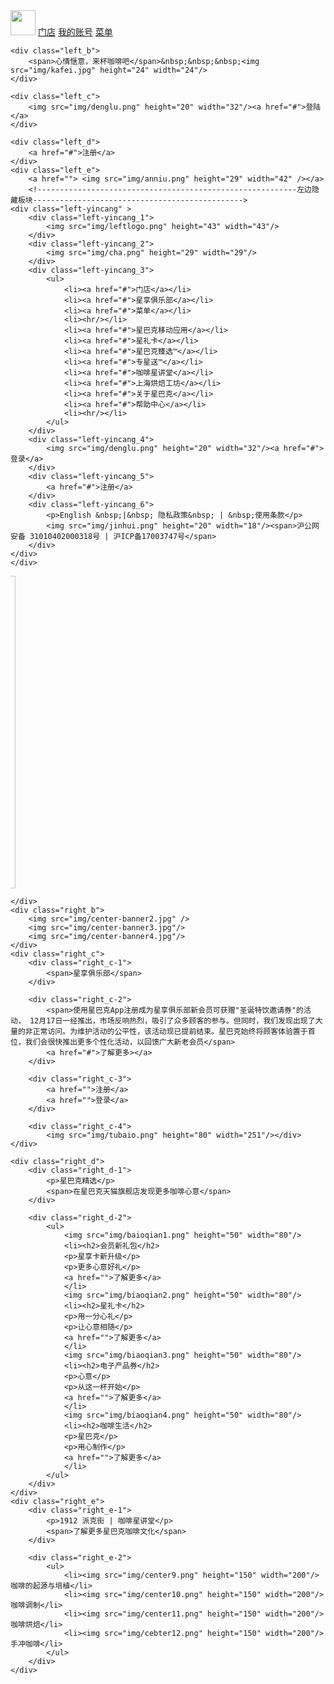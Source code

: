 <!DOCTYPE html>
<html lang="en">
<head>
    <meta charset="UTF-8">
    <title>星巴克|用每一杯咖啡传递星巴克独特的咖啡体验</title>
    <link rel="stylesheet" href="css/style.css">

</head>
<body>
<!------------------------------------------------------------------左边板块-------------------------------------------->
<div class="left">
    <div class="left_a">
        <img src="img/leftlogo.png" height="40" width="40"/>
        <a href="#">门店</a>
        <a href="#">我的账号</a>
        <a href="#">菜单</a>
    </div>

    <div class="left_b">
        <span>心情惬意，来杯咖啡吧</span>&nbsp;&nbsp;&nbsp;<img src="img/kafei.jpg" height="24" width="24"/>
    </div>

    <div class="left_c">
        <img src="img/denglu.png" height="20" width="32"/><a href="#">登陆</a>
    </div>

    <div class="left_d">
        <a href="#">注册</a>
    </div>
    <div class="left_e">
        <a href=""> <img src="img/anniu.png" height="29" width="42" /></a>
        <!----------------------------------------------------------左边隐藏板块----------------------------------------------->
    <div class="left-yincang" >
        <div class="left-yincang_1">
            <img src="img/leftlogo.png" height="43" width="43"/>
        </div>
        <div class="left-yincang_2">
            <img src="img/cha.png" height="29" width="29"/>
        </div>
        <div class="left-yincang_3">
            <ul>
                <li><a href="#">门店</a></li>
                <li><a href="#">星享俱乐部</a></li>
                <li><a href="#">菜单</a></li>
                <li><hr/></li>
                <li><a href="#">星巴克移动应用</a></li>
                <li><a href="#">星礼卡</a></li>
                <li><a href="#">星巴克臻选™</a></li>
                <li><a href="#">专星送™</a></li>
                <li><a href="#">咖啡星讲堂</a></li>
                <li><a href="#">上海烘焙工坊</a></li>
                <li><a href="#">关于星巴克</a></li>
                <li><a href="#">帮助中心</a></li>
                <li><hr/></li>
            </ul>
        </div>
        <div class="left-yincang_4">
            <img src="img/denglu.png" height="20" width="32"/><a href="#">登录</a>
        </div>
        <div class="left-yincang_5">
            <a href="#">注册</a>
        </div>
        <div class="left-yincang_6">
            <p>English &nbsp;|&nbsp; 隐私政策&nbsp; | &nbsp;使用条款</p>
            <img src="img/jinhui.png" height="20" width="18"/><span>沪公网安备 31010402000318号 | 沪ICP备17003747号</span>
        </div>
    </div>
    </div>
</div>


<!----------------------------------------------------------右边板块----------------------------------------------->
<div class="right">
    <div class="right_a">
        <marquee  style="cursor:all-scroll;" behavior="scroll" direction="right" width="1005" height="500" scrollamount="10" scrolldelay="5" loop="20" onclick="this.start();" onmouseover="this.stop();" onmouseout="this.start();">
            <img src="img/tu1.jpg" width="1005"height="500"/>
            <img src="img/tu2.jpg" width="1005"height="500"/>
        </marquee>

    </div>
    <div class="right_b">
        <img src="img/center-banner2.jpg" />
        <img src="img/center-banner3.jpg"/>
        <img src="img/center-banner4.jpg"/>
    </div>
    <div class="right_c">
        <div class="right_c-1">
            <span>星享俱乐部</span>
        </div>

        <div class="right_c-2">
            <span>使用星巴克App注册成为星享俱乐部新会员可获赠"圣诞特饮邀请券"的活动， 12月17日一经推出，市场反响热烈，吸引了众多顾客的参与。但同时，我们发现出现了大量的非正常访问。为维护活动的公平性，该活动现已提前结束。星巴克始终将顾客体验置于首位，我们会很快推出更多个性化活动，以回馈广大新老会员</span>
            <a href="#">了解更多></a>
        </div>

        <div class="right_c-3">
            <a href="">注册</a>
            <a href="">登录</a>
        </div>

        <div class="right_c-4">
            <img src="img/tubaio.png" height="80" width="251"/></div>
    </div>

    <div class="right_d">
        <div class="right_d-1">
            <p>星巴克精选</p>
            <span>在星巴克天猫旗舰店发现更多咖啡心意</span>
        </div>

        <div class="right_d-2">
            <ul>
                <img src="img/baioqian1.png" height="50" width="80"/>
                <li><h2>会员新礼包</h2>
                <p>星享卡新升级</p>
                <p>更多心意好礼</p>
                <a href="">了解更多</a>
                </li>
                <img src="img/biaoqian2.png" height="50" width="80"/>
                <li><h2>星礼卡</h2>
                <p>用一分心礼</p>
                <p>让心意相随</p>
                <a href="">了解更多</a>
                </li>
                <img src="img/biaoqian3.png" height="50" width="80"/>
                <li><h2>电子产品券</h2>
                <p>心意</p>
                <p>从这一杯开始</p>
                <a href="">了解更多</a>
                </li>
                <img src="img/biaoqian4.png" height="50" width="80"/>
                <li><h2>咖啡生活</h2>
                <p>星巴克</p>
                <p>用心制作</p>
                <a href="">了解更多</a>
                </li>
            </ul>
        </div>
    </div>
    <div class="right_e">
        <div class="right_e-1">
            <p>1912 派克街 | 咖啡星讲堂</p>
            <span>了解更多星巴克咖啡文化</span>
        </div>
        
        <div class="right_e-2">
            <ul>
                <li><img src="img/center9.png" height="150" width="200"/>咖啡的起源与培植</li>
                <li><img src="img/center10.png" height="150" width="200"/>咖啡调制</li>
                <li><img src="img/center11.png" height="150" width="200"/>咖啡烘焙</li>
                <li><img src="img/cebter12.png" height="150" width="200"/>手冲咖啡</li>
            </ul>
        </div>
    </div>
</div>
</body>
</html>
